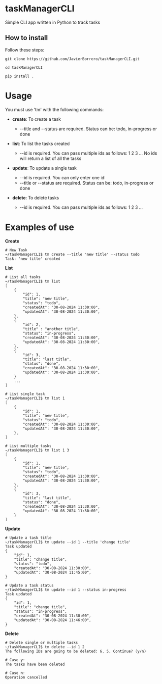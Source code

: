 # taskManagerCLI

Simple CLI app written in Python to track tasks

## How to install

Follow these steps:

```
git clone https://github.com/JavierBorrero/taskManagerCLI.git

cd taskManagerCLI

pip install .
```

# Usage

You must use 'tm' with the following commands:

- **create**: To create a task
    - --title and --status are required. Status can be: todo, in-progress or done

- **list**: To list the tasks created
    - --id is required. You can pass multiple ids as follows: 1 2 3 ... No ids will return a list of all the tasks

- **update**: To update a single task
    - --id is required. You can only enter one id
    - --title or --status are required. Status can be: todo, in-progress or done

- **delete**: To delete tasks
    - --id is required. You can pass multiple ids as follows: 1 2 3 ...

# Examples of use

**Create**
```
# New Task
~/taskManagerCLI$ tm create --title 'new title' --status todo
Task: 'new title' created
```

**List**

```
# List all tasks
~/taskManagerCLI$ tm list
[
    {
        "id": 1,
        "title": "new title",
        "status": "todo",
        "createdAt": "30-08-2024 11:30:00",
        "updatedAt": "30-08-2024 11:30:00",
    },
    {
        "id": 2,
        "title" : "another title",
        "status": "in-progress",
        "createdAt": "30-08-2024 11:30:00",
        "updatedAt": "30-08-2024 11:30:00",
    },
    {
        "id": 3,
        "title": "last title",
        "status": "done",
        "createdAt": "30-08-2024 11:30:00",
        "updatedAt": "30-08-2024 11:30:00",
    }
    ...
]

# List single task
~/taskManagerCLI$ tm list 1
[
    {
        "id": 1,
        "title": "new title",
        "status": "todo",
        "createdAt": "30-08-2024 11:30:00",
        "updatedAt": "30-08-2024 11:30:00",
    },
]

# List multiple tasks
~/taskManagerCLI$ tm list 1 3
[
    {
        "id": 1,
        "title": "new title",
        "status": "todo",
        "createdAt": "30-08-2024 11:30:00",
        "updatedAt": "30-08-2024 11:30:00",
    },
    {
        "id": 3,
        "title": "last title",
        "status": "done",
        "createdAt": "30-08-2024 11:30:00",
        "updatedAt": "30-08-2024 11:30:00",
    }
]
```

**Update**

```
# Update a task title
~/taskManagerCLI$ tm update --id 1 --title 'change title'
Task updated
{
    "id": 1,
    "title": "change title",
    "status": "todo",
    "createdAt": "30-08-2024 11:30:00",
    "updatedAt": "30-08-2024 11:45:00",
}

# Update a task status
~/taskManagerCLI$ tm update --id 1 --status in-progress
Task updated
{
    "id": 1,
    "title": "change title",
    "status": "in-progress",
    "createdAt": "30-08-2024 11:30:00",
    "updatedAt": "30-08-2024 11:46:00",
}
```

**Delete**

```
# Delete single or multiple tasks
~/taskManagerCLI$ tm delete --id 1 2
The following IDs are going to be deleted: 6, 5. Continue? (y/n)

# Case y:
The tasks have been deleted

# Case n:
Operation cancelled
```